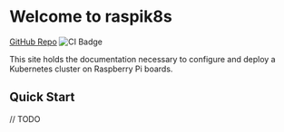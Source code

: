 # Welcome to raspik8s

[GitHub Repo](https://github.com/wrightbradley/raspik8s)
![CI Badge](https://github.com/wrightbradley/raspik8s/workflows/CI/badge.svg)

This site holds the documentation necessary to configure and deploy a Kubernetes cluster on Raspberry Pi boards.

## Quick Start

// TODO
